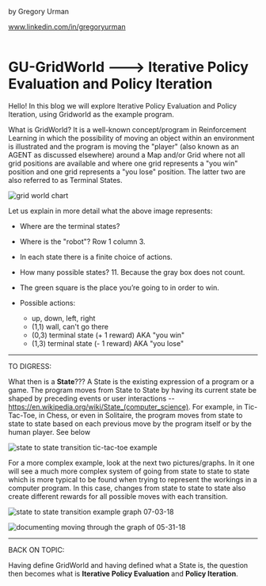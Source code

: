 by Gregory Urman

www.linkedin.com/in/gregoryurman   
<br/>

# GU-GridWorld ---> Iterative Policy Evaluation and Policy Iteration #

Hello! In this blog we will explore Iterative Policy Evaluation and Policy Iteration, using Gridworld as the example program. 

What is GridWorld? It is a well-known concept/program in Reinforcement Learning in which the possibility of moving an object within an environment is illustrated and the program is moving the "player" (also known as an AGENT as discussed elsewhere) around a Map and/or Grid where not all grid positions are available and where one grid represents a "you win" position and one grid represents a "you lose" position. The latter two are also referred to as Terminal States. 

![grid world chart](https://user-images.githubusercontent.com/22970879/42248842-ea5fcf0c-7ee4-11e8-87de-16cc93b80f42.PNG)

Let us explain in more detail what the above image represents:

- Where are the terminal states?
- Where is the "robot"? Row 1 column 3.
- In each state there is a finite choice of actions.
- How many possible states? 11. Because the gray box does not count. 
- The green square is the place you’re going to in order to win. 

- Possible actions: 
  - up, down, left, right
  - (1,1) wall, can't go there
  - (0,3) terminal state (+ 1 reward) AKA "you win"
  - (1,3) terminal state (- 1 reward) AKA "you lose"

----------------------------------------------------------------------------------------------------------------------------------------

TO DIGRESS:

What then is a **State**??? A State is the existing expression of a program or a game. The program moves from State to State by having its current state be shaped by preceding events or user interactions --https://en.wikipedia.org/wiki/State_(computer_science). For example, in Tic-Tac-Toe, in Chess, or even in Solitaire, the program moves from state to state to state based on each previous move by the program itself or by the human player. See below 

![state to state transition tic-tac-toe example](https://user-images.githubusercontent.com/22970879/42248815-c22955a8-7ee4-11e8-9bf1-2fd25e0e9994.png)

For a more complex example, look at the next two pictures/graphs. In it one will see a much more complex system of going from state to state to state which is more typical to be found when trying to represent the workings in a computer program. In this case, changes from state to state to state also create different rewards for all possible moves with each transition.

![state to state transition example graph 07-03-18](https://user-images.githubusercontent.com/22970879/42248826-d27ef750-7ee4-11e8-9132-19529032c7d6.png)

![documenting moving through the graph of 05-31-18](https://user-images.githubusercontent.com/22970879/42248833-df20880c-7ee4-11e8-8aea-7a206d13076d.png)

----------------------------------------------------------------------------------------------------------------------------------------

BACK ON TOPIC:

Having define GridWorld and having defined what a State is, the question then becomes what is **Iterative Policy Evaluation** and **Policy Iteration**. 























